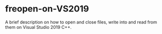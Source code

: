 # freopen-on-VS2019
A brief description on how to open and close files, write into and read from them on Visual Studio 2019 C++.


